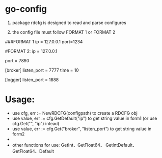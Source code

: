 go-config
=========

1. package rdcfg is designed to read and parse configures

2. the config file must follow FORMAT 1 or FORMAT 2

###FORMAT 1
ip =   127.0.0.1
port=1234


#FORMAT 2:
 ip = 127.0.0.1

port  =  7890

[broker]
  listen_port = 7777
time = 10

[logger]
listen_port = 1888

Usage:
=========================================
* use cfg, err := NewRDCFG(configpath) to create a RDCFG obj
* use value, err := cfg.GetDefault("ip") to get string value in form1 (or use cfg.Get("", "ip") intead)
* use value, err := cfg.Get("broker", "listen_port") to get string value in form2
*
* other functions for use: GetInt、GetFloat64、 GetIntDefault、GetFloat64、Default
